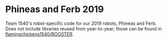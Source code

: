 # Phineas and Ferb 2019

Team 1540's robot-specific code for our 2019 robots, Phineas and Ferb. Does not include libraries reused from year-to-year; those can be found in [flamingchickens1540/ROOSTER](https://github.com/flamingchickens1540/ROOSTER).


